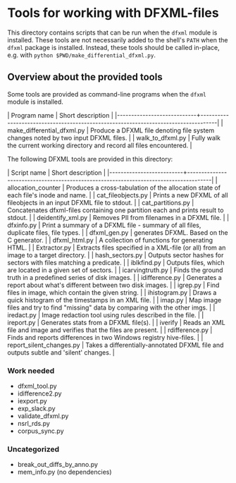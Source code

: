# Tools for working with DFXML-files

This directory contains scripts that can be run when the `dfxml` module is installed.  These tools are not necessarily added to the shell's `PATH` when the `dfxml` package is installed.  Instead, these tools should be called in-place, e.g. with `python $PWD/make_differential_dfxml.py`.


## Overview about the provided tools

Some tools are provided as command-line programs when the `dfxml` module is installed.

| Program name               | Short description                                                                  |
|----------------------------+------------------------------------------------------------------------------------|
| make_differential_dfxml.py | Produce a DFXML file denoting file system changes noted by two input DFXML files.  |
| walk_to_dfxml.py           | Fully walk the current working directory and record all files encountered.         |


The following DFXML tools are provided in this directory:

| Script name              | Short description                                                                    |
|--------------------------+--------------------------------------------------------------------------------------|
| allocation_counter       | Produces a cross-tabulation of the allocation state of each file's inode and name.   |
| cat_fileobjects.py       | Prints a new DFXML of all fileobjects in an input DFXML file to stdout.              |
| cat_partitions.py        | Concatenates dfxml-files containing one partition each and prints result to stdout.  |
| deidentify_xml.py        | Removes PII from filenames in a DFXML file.                                          |
| dfxinfo.py               | Print a summary of a DFXML file - summary of all files, duplicate files, file types. |
| dfxml_gen.py             | generates DFXML. Based on the C generator.                                           |
| dfxml_html.py            | A collection of functions for generating HTML.                                       |
| Extractor.py             | Extracts files specified in a XML-file (or all) from an image to a target directory. |
| hash_sectors.py          | Outputs sector hashes for sectors with files matching a predicate.                   |
| iblkfind.py              | Outputs files, which are located in a given set of sectors.                          |
| icarvingtruth.py         | Finds the ground truth in a predefined series of disk images.                        |
| idifference.py           | Generates a report about what's different between two disk images.                   |
| igrep.py                 | Find files in image, which contain the given string.                                 |
| ihistogram.py            | Draws a quick histogram of the timestamps in an XML file.                            |
| imap.py                  | Map image files and try to find "missing" data by comparing with the other imgs.     |
| iredact.py               | Image redaction tool using rules described in the file.                              |
| ireport.py               | Generates stats from a DFXML file(s).                                                |
| iverify                  | Reads an XML file and image and verifies that the files are present.                 |
| rdifference.py           | Finds and reports differences in two Windows registry hive-files.                    |
| report_silent_changes.py | Takes a differentially-annotated DFXML file and outputs subtle and 'silent' changes. |


### Work needed

- dfxml_tool.py 
- idifference2.py
- iexport.py
- exp_slack.py
- validate_dfxml.py
- nsrl_rds.py
- corpus_sync.py


### Uncategorized

- break_out_diffs_by_anno.py
- mem_info.py (no dependencies)
